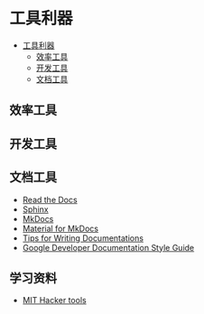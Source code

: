# 工具利器

<!-- TOC -->

- [工具利器](#工具利器)
    - [效率工具](#效率工具)
    - [开发工具](#开发工具)
    - [文档工具](#文档工具)

<!-- /TOC -->

## 效率工具

## 开发工具

## 文档工具

- [Read the Docs](https://docs.readthedocs.io/en/stable/)
- [Sphinx](https://docs.readthedocs.io/en/stable/intro/getting-started-with-sphinx.html)
- [MkDocs](https://docs.readthedocs.io/en/stable/intro/getting-started-with-mkdocs.html)
- [Material for MkDocs](https://squidfunk.github.io/mkdocs-material/)
- [Tips for Writing Documentations](https://docs.m3db.io/misc/writing_docs/)
- [Google Developer Documentation Style Guide](https://developers.google.com/style/)

## 学习资料

- [MIT Hacker tools](https://hacker-tools.github.io/)
